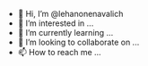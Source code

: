 - 👋 Hi, I’m @lehanonenavalich
- 👀 I’m interested in ...
- 🌱 I’m currently learning ...
- 💞️ I’m looking to collaborate on ...
- 📫 How to reach me ...

<!---
lehanonenavalich/lehanonenavalich is a ✨ special ✨ repository because its `README.md` (this file) appears on your GitHub profile.
You can click the Preview link to take a look at your changes.
--->
